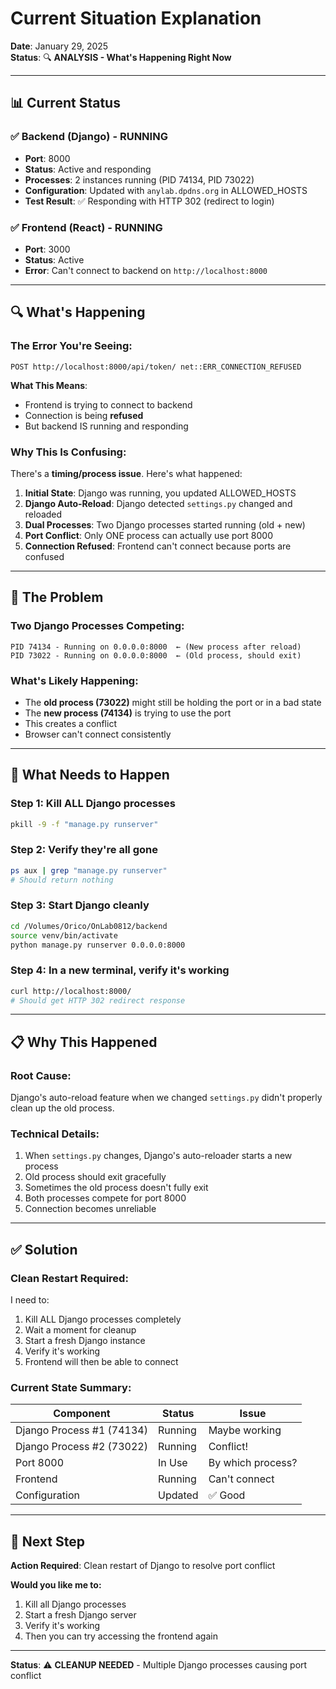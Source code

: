 # Current Situation Explanation

**Date**: January 29, 2025  
**Status**: 🔍 **ANALYSIS - What's Happening Right Now**

---

## 📊 Current Status

### **✅ Backend (Django) - RUNNING**
- **Port**: 8000
- **Status**: Active and responding
- **Processes**: 2 instances running (PID 74134, PID 73022)
- **Configuration**: Updated with `anylab.dpdns.org` in ALLOWED_HOSTS
- **Test Result**: ✅ Responding with HTTP 302 (redirect to login)

### **✅ Frontend (React) - RUNNING**
- **Port**: 3000  
- **Status**: Active
- **Error**: Can't connect to backend on `http://localhost:8000`

---

## 🔍 What's Happening

### **The Error You're Seeing**:

```
POST http://localhost:8000/api/token/ net::ERR_CONNECTION_REFUSED
```

**What This Means**:
- Frontend is trying to connect to backend
- Connection is being **refused**
- But backend IS running and responding

### **Why This Is Confusing**:

There's a **timing/process issue**. Here's what happened:

1. **Initial State**: Django was running, you updated ALLOWED_HOSTS
2. **Django Auto-Reload**: Django detected `settings.py` changed and reloaded
3. **Dual Processes**: Two Django processes started running (old + new)
4. **Port Conflict**: Only ONE process can actually use port 8000
5. **Connection Refused**: Frontend can't connect because ports are confused

---

## 🎯 The Problem

### **Two Django Processes Competing**:

```
PID 74134 - Running on 0.0.0.0:8000  ← (New process after reload)
PID 73022 - Running on 0.0.0.0:8000  ← (Old process, should exit)
```

### **What's Likely Happening**:

- The **old process (73022)** might still be holding the port or in a bad state
- The **new process (74134)** is trying to use the port
- This creates a conflict
- Browser can't connect consistently

---

## 🔧 What Needs to Happen

### **Step 1**: Kill ALL Django processes
```bash
pkill -9 -f "manage.py runserver"
```

### **Step 2**: Verify they're all gone
```bash
ps aux | grep "manage.py runserver"
# Should return nothing
```

### **Step 3**: Start Django cleanly
```bash
cd /Volumes/Orico/OnLab0812/backend
source venv/bin/activate
python manage.py runserver 0.0.0.0:8000
```

### **Step 4**: In a new terminal, verify it's working
```bash
curl http://localhost:8000/
# Should get HTTP 302 redirect response
```

---

## 📋 Why This Happened

### **Root Cause**: 
Django's auto-reload feature when we changed `settings.py` didn't properly clean up the old process.

### **Technical Details**:
1. When `settings.py` changes, Django's auto-reloader starts a new process
2. Old process should exit gracefully
3. Sometimes the old process doesn't fully exit
4. Both processes compete for port 8000
5. Connection becomes unreliable

---

## ✅ Solution

### **Clean Restart Required**:

I need to:
1. Kill ALL Django processes completely
2. Wait a moment for cleanup
3. Start a fresh Django instance
4. Verify it's working
5. Frontend will then be able to connect

### **Current State Summary**:

| Component | Status | Issue |
|-----------|--------|-------|
| Django Process #1 (74134) | Running | Maybe working |
| Django Process #2 (73022) | Running | Conflict! |
| Port 8000 | In Use | By which process? |
| Frontend | Running | Can't connect |
| Configuration | Updated | ✅ Good |

---

## 🎯 Next Step

**Action Required**: Clean restart of Django to resolve port conflict

**Would you like me to:**
1. Kill all Django processes
2. Start a fresh Django server
3. Verify it's working
4. Then you can try accessing the frontend again

---

**Status**: ⚠️ **CLEANUP NEEDED** - Multiple Django processes causing port conflict

